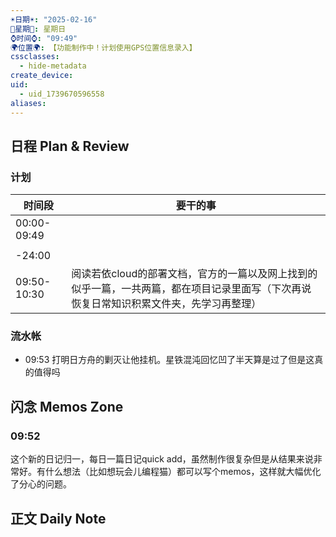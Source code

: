 ```yaml
---
☀️日期☀️: "2025-02-16"
📆星期📆: 星期日
⌚️时间⌚️: "09:49"
🌍位置🌍: 【功能制作中！计划使用GPS位置信息录入】
cssclasses:
  - hide-metadata
create_device: 
uid:
  - uid_1739670596558
aliases:
---
```

 

## 日程 Plan & Review

### 计划

| 时间段 | 要干的事 |
| ---- | ---- |
| 00:00-09:49 |  |
|  |  |
| -24:00 |  |
| 09:50- 10:30 | 阅读若依cloud的部署文档，官方的一篇以及网上找到的似乎一篇，一共两篇，都在项目记录里面写（下次再说恢复日常知识积累文件夹，先学习再整理） |
### 流水帐
- 09:53 打明日方舟的剿灭让他挂机。星铁混沌回忆凹了半天算是过了但是这真的值得吗



## 闪念 Memos Zone
### 09:52 
 
 这个新的日记归一，每日一篇日记quick add，虽然制作很复杂但是从结果来说非常好。有什么想法（比如想玩会儿编程猫）都可以写个memos，这样就大幅优化了分心的问题。
## 正文 Daily Note

